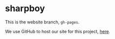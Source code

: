 # sharpboy

This is the website branch, `gh-pages`.

We use GitHub to host our site for this project, [here](https://s-society.github.io/sharpboy).
